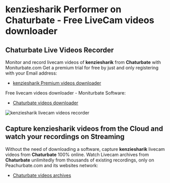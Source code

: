 # kenziesharik Performer on Chaturbate - Free LiveCam videos downloader

## Chaturbate Live Videos Recorder

Monitor and record livecam videos of **kenziesharik** from **Chaturbate** with Moniturbate.com
Get a premium trial for free by just and only registering with your Email address:
* [kenziesharik Premium videos downloader](https://moniturbate.com/request-demo-licence-key.html)

Free livecam videos downloader - Moniturbate Software:
* [Chaturbate videos downloader](https://moniturbate.com/moniturbate-download-software.html)

![kenziesharik livecam videos recorder](https://peachurnet.com/templates/moniturbate-software.png)


## Capture kenziesharik videos from the Cloud and watch your recordings on Streaming

Without the need of downloading a software, capture **kenziesharik** livecam videos from **Chaturbate** 100% online.
Watch Livecam archives from **Chaturbate** unlimitedly from thousands of existing recordings, only on Peachurbate.com and its websites network:
* [Chaturbate videos archives](https://peachurnet.com/)